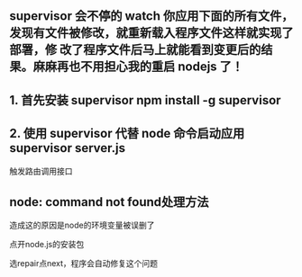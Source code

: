 ## supervisor 会不停的 watch 你应用下面的所有文件，发现有文件被修改，就重新载入程序文件这样就实现了部署，修 改了程序文件后马上就能看到变更后的结果。麻麻再也不用担心我的重启 nodejs 了！


## 1. 首先安装 supervisor   npm install -g supervisor

## 2. 使用 supervisor 代替 node 命令启动应用 supervisor server.js


触发路由调用接口



## node: command not found处理方法

造成这的原因是node的环境变量被误删了

点开node.js的安装包

选repair点next，程序会自动修复这个问题